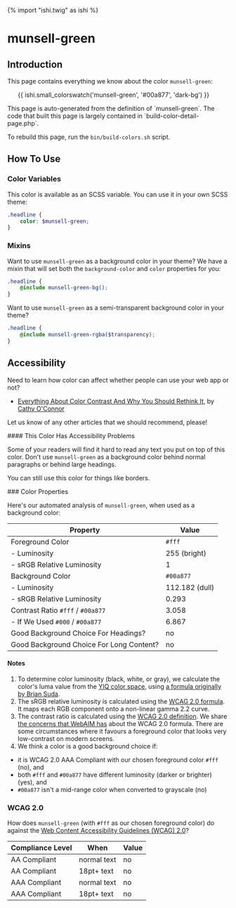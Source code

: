 {% import "ishi.twig" as ishi %}
# munsell-green

## Introduction

This page contains everything we know about the color `munsell-green`:

<div class="grid">
    <div class="cell">
        <div class="swatch">
            <ul>
                {{ ishi.small_colorswatch('munsell-green', '#00a877', 'dark-bg') }}
            </ul>
        </div>
    </div>
</div>

<div class="callout attention" markdown="1">
This page is auto-generated from the definition of `munsell-green`. The code that built this page is largely contained in `build-color-detail-page.php`.

To rebuild this page, run the `bin/build-colors.sh` script.
</div>

## How To Use

### Color Variables

This color is available as an SCSS variable. You can use it in your own SCSS theme:

```scss
.headline {
    color: $munsell-green;
}
```

### Mixins

Want to use `munsell-green` as a background color in your theme? We have a mixin that will set both the `background-color` and `color` properties for you:

```scss
.headline {
    @include munsell-green-bg();
}
```

Want to use `munsell-green` as a semi-transparent background color in your theme?

```scss
.headline {
    @include munsell-green-rgba($transparency);
}
```

## Accessibility

Need to learn how color can affect whether people can use your web app or not?

* [Everything About Color Contrast And Why You Should Rethink It](https://www.smashingmagazine.com/2014/10/color-contrast-tips-and-tools-for-accessibility/), by [Cathy O'Connor](http://www.twitter.com/cagocon)

Let us know of any other articles that we should recommend, please!
<div class="callout danger" markdown="1">
#### This Color Has Accessibility Problems

Some of your readers will find it hard to read any text you put on top of this color. Don't use `munsell-green` as a background color behind normal paragraphs or behind large headings.

You can still use this color for things like borders.
</div>
### Color Properties

Here's our automated analysis of `munsell-green`, when used as a background color:

Property | Value
---------|------
Foreground Color | `#fff`
- Luminosity | 255 (bright)
- sRGB Relative Luminosity | 1
Background Color | `#00a877`
- Luminosity | 112.182 (dull)
- sRGB Relative Luminosity | 0.293
Contrast Ratio `#fff` / `#00a877` | 3.058
- If We Used `#000` / `#00a877` | 6.867
Good Background Choice For Headings? | no
Good Background Choice For Long Content? | no

#### Notes

1. To determine color luminosity (black, white, or gray), we calculate the color's luma value from the [YIQ color space](https://en.wikipedia.org/wiki/YIQ), using [a formula originally by Brian Suda](https://24ways.org/2010/calculating-color-contrast/).
1. The sRGB relative luminosity is calculated using the [WCAG 2.0 formula](https://www.w3.org/TR/WCAG20/#relativeluminancedef). It maps each RGB component onto a non-linear gamma 2.2 curve.
1. The contrast ratio is calculated using the [WCAG 2.0 definition](https://www.w3.org/TR/2008/REC-WCAG20-20081211/#contrast-ratiodef). We share [the concerns that WebAIM has](http://webaim.org/blog/wcag-2-1-feedback/) about the WCAG 2.0 formula. There are some circumstances where it favours a foreground color that looks very low-contrast on modern screens.
1. We think a color is a good background choice if:
  - it is WCAG 2.0 AAA Compliant with our chosen foreground color `#fff` (no), and
  - both `#fff` and `#00a877` have different luminosity (darker or brighter) (yes), and
  - `#00a877` isn't a mid-range color when converted to grayscale (no)

### WCAG 2.0

How does `munsell-green` (with `#fff` as our chosen foreground color) do against the [Web Content Accessibility Guidelines (WCAG) 2.0](https://www.w3.org/TR/WCAG20/)?

Compliance Level | When | Value
-----------------|------|------
AA Compliant | normal text | no
AA Compliant | 18pt+ text | no
AAA Compliant | normal text | no
AAA Compliant | 18pt+ text | no
